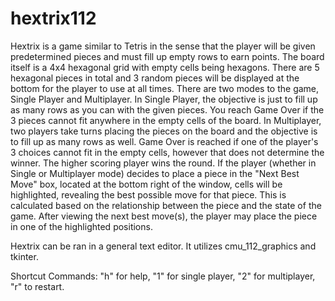 # hextrix112

Hextrix is a game similar to Tetris in the sense that the player will be given
predetermined pieces and must fill up empty rows to earn points. The board
itself is a 4x4 hexagonal grid with empty cells being hexagons. There are 5
hexagonal pieces in total and 3 random pieces will be displayed at the bottom
for the player to use at all times. 
There are two modes to the game, Single Player and Multiplayer. In Single Player,
the objective is just to fill up as many rows as you can with the given pieces.
You reach Game Over if the 3 pieces cannot fit anywhere in the empty cells of 
the board. In Multiplayer, two players take turns placing the pieces on the board
and the objective is to fill up as many rows as well. Game Over is reached if
one of the player's 3 choices cannot fit in the empty cells, however that does
not determine the winner. The higher scoring player wins the round. 
If the player (whether in Single or Multiplayer mode) decides to place a piece 
in the "Next Best Move" box, located at the bottom right of the window, cells
will be highlighted, revealing the best possible move for that piece. This is 
calculated based on the relationship between the piece and the state of the 
game. After viewing the next best move(s), the player may place the piece in one
of the highlighted positions.

Hextrix can be ran in a general text editor. It utilizes cmu_112_graphics and 
tkinter.

Shortcut Commands: "h" for help, "1" for single player, "2" for multiplayer,
"r" to restart.
